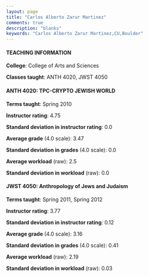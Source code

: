 ```yaml
---
layout: page
title: "Carlos Alberto Zarur Martinez" 
comments: true
description: "blanks"
keywords: "Carlos Alberto Zarur Martinez,CU,Boulder"
---
```

<head>
<script src="https://ajax.googleapis.com/ajax/libs/jquery/2.1.3/jquery.min.js"></script>
<script src="https://dl.dropboxusercontent.com/s/pc42nxpaw1ea4o9/highcharts.js?dl=0"></script>
<!-- <script src="../assets/js/highcharts.js"></script> -->
<style type="text/css">@font-face {
	font-family: "Bebas Neue";
	src: url(https://www.filehosting.org/file/details/544349/BebasNeue Regular.otf) format("opentype");
	}
	h1.Bebas { 
		font-family: "Bebas Neue", Verdana, Tahoma;
	}
</style>
</head>
	   
#### TEACHING INFORMATION

**College**: College of Arts and Sciences

**Classes taught**: ANTH 4020, JWST 4050

#### ANTH 4020: TPC-CRYPTO JEWISH WORLD

**Terms taught**: Spring 2010

**Instructor rating**: 4.75

**Standard deviation in instructor rating**: 0.0

**Average grade** (4.0 scale): 3.47

**Standard deviation in grades** (4.0 scale): 0.0

**Average workload** (raw): 2.5

**Standard deviation in workload** (raw): 0.0

#### JWST 4050: Anthropology of Jews and Judaism

**Terms taught**: Spring 2011, Spring 2012

**Instructor rating**: 3.77

**Standard deviation in instructor rating**: 0.12

**Average grade** (4.0 scale): 3.16

**Standard deviation in grades** (4.0 scale): 0.41

**Average workload** (raw): 2.19

**Standard deviation in workload** (raw): 0.03


